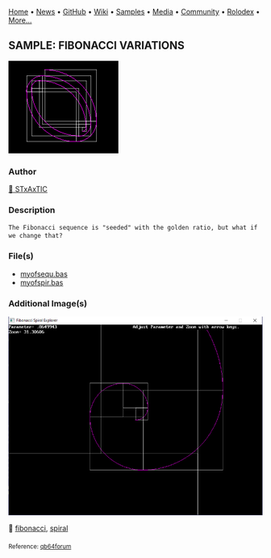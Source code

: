 [Home](https://qb64.com) • [News](../../news.md) • [GitHub](../../github.md) • [Wiki](../../wiki.md) • [Samples](../../samples.md) • [Media](../../media.md) • [Community](../../community.md) • [Rolodex](../../rolodex.md) • [More...](../../more.md)

## SAMPLE: FIBONACCI VARIATIONS

![ss1.png](img/ss1.png)

### Author

[🐝 STxAxTIC](../stxaxtic.md) 

### Description

```text
The Fibonacci sequence is "seeded" with the golden ratio, but what if we change that?
```

### File(s)

* [myofsequ.bas](src/myofsequ.bas)
* [myofspir.bas](src/myofspir.bas)

### Additional Image(s)

![ss2.png](img/ss2.png)

🔗 [fibonacci](../fibonacci.md), [spiral](../spiral.md)


<sub>Reference: [qb64forum](https://qb64forum.alephc.xyz/index.php?topic=3370.0) </sub>
